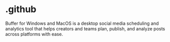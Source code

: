 # .github
Buffer for Windows and MacOS is a desktop social media scheduling and analytics tool that helps creators and teams plan, publish, and analyze posts across platforms with ease.
